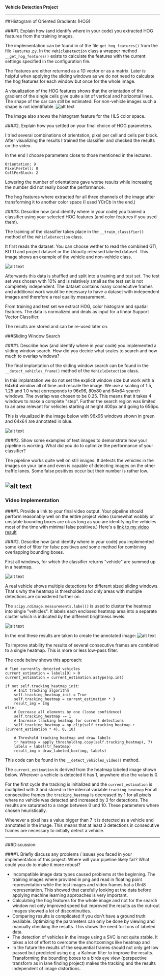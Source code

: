 **Vehicle Detection Project**

[//]: # (Image References)
[image1]: ./results/overview_training_images.png
[image2]: ./results/overview_features.png
[image3]: ./results/sliding_windows.png
[image4]: ./results/overview_still_images.png
[image5]: ./results/overview_video_frames.png
[image6]: ./results/labels_map.png
[image7]: ./results/output_bboxes.jpg
[video1]: ./results/project_video.mp4

---

##Histogram of Oriented Gradients (HOG)

####1. Explain how (and identify where in your code) you extracted HOG features from the training images.

The implementation can be found in of the file `get_hog_features()` from the file `Features.py`.
In the `VehicleDetection` class a wrapper method `__get_hog_features()` exists to calculate the features with the current settings specified in the configuration file.

The features are either returned as a 1D vector or as a matrix.
Later is helpful when applying the sliding windows as we do not need to calculate the hog features for each window but once for the whole image.

A visualization of the HOG features shows that the orientation of the gradient of the single cells give quite a lot of vertical and horizontal lines. The shape of the car can still be estimated.
For non-vehicle images such a shape is not identifiable.
![alt text][image2]

The image also shows the histogram feature for the HLS color space.

####2. Explain how you settled on your final choice of HOG parameters.

I tried several combinations of orientation, pixel per cell and cells per block.
After visualizing the results I trained the classifier and checked the results on the video.

In the end I choose parameters close to those mentioned in the lectures.

```
Orientation: 9
PixelPerCell: 8
CellPerBlock: 2
```

Lowering the number of orientations gave worse results while increasing the number did not really boost the performance.

The hog features where extracted for all three channels of the image after transforming it to another color space (I used YCrCb in the end.)

####3. Describe how (and identify where in your code) you trained a classifier using your selected HOG features (and color features if you used them).

The training of the classifier takes place in the `__train_classifier()` method of the
`VehicleDetection` class.

It first reads the dataset. You can choose wether to read the combined GTI, KITTI and project dataset or the Udacity released labeled dataset.
This image shows an example of the vehicle and non-vehicle class.

![alt text][image1]

Afterwards this data is shuffled and split into a training and test set.
The test set was chosen with 10% and is relatively small as the test set is not completely independent.
The dataset contains many consecutive frames and additional work would be necessary to
have a dataset with independent images and therefore a real quality measurement.

From training and test set we extract HOG, color histogram and spatial features.
The data is normalized and deals as input for a linear Support Vector Classifier.

The results are stored and can be re-used later on.

###Sliding Window Search

####1. Describe how (and identify where in your code) you implemented a sliding window search.  How did you decide what scales to search and how much to overlap windows?

The final implantation of the sliding window search can be found in the `__detect_vehicles_frame()` method of the `VehicleDetection` class.

In this implantation we do not set the explicit window size but work with a 64x64 window all of time and rescale the image. We use a scaling of 1.5, 1.25 and 1.0 what corresponds to 96x96, 80x80 and 64x64 search windows.
The overlap was chosen to be 0.25. This means that it takes 4 windows to make a complete "step".
Further the search region was limited to an area relevant for vehicles starting at height 400px and going to 656px.

This is visualized in the image below with 96x96 windows shown in green and 64x64 are annotated in blue.

![alt text][image3]

####2. Show some examples of test images to demonstrate how your pipeline is working.  What did you do to optimize the performance of your classifier?

The pipeline works quite well on still images.
It detects the vehicles in the images on your lane and even is capable of detecting images on the other traffic lanes.
Some false positives occur but their number is rather low.

![alt text][image4]
---

### Video Implementation

####1. Provide a link to your final video output.  Your pipeline should perform reasonably well on the entire project video (somewhat wobbly or unstable bounding boxes are ok as long as you are identifying the vehicles most of the time with minimal false positives.)
Here's a [link to my video result](./results/project_video.mp4)

####2. Describe how (and identify where in your code) you implemented some kind of filter for false positives and some method for combining overlapping bounding boxes.

First all windows, for which the classifier returns "vehicle" are summed up in a heatmap.

![alt text][image5]

A real vehicle shows multiple detections for different sized sliding windows.
That's why the heatmap is thresholded and only areas with multiple detections are considered further on.

The `scipy.ndimage.measurements.label()` is used to cluster the heatmap into single "vehicles". It labels each enclosed heatmap area into a separate cluster which is indicated by the different brightness levels.

![alt text][image6]

In the end these results are taken to create the annotated image:
![alt text][image7]

To improve stability the results of several consecutive frames are combined to a single heatmap. This is more or less low-pass filter.

The code below shows this approach:
```
# Find currently detected vehicles
current_estimation = labels[0] > 0
current_estimation = current_estimation.astype(np.int)

if not self.tracking_heatmap_init:
    # Init tracking algorithm
    self.tracking_heatmap_init = True
    self.tracking_heatmap = current_estimation * 3
    result_img = img
else:
    # Decrease all elements by one (loose confidence)
    self.tracking_heatmap -= 1
    # Increase tracking heatmap for current detections
    self.tracking_heatmap = np.clip(self.tracking_heatmap + (current_estimation * 4), 0, 10)

    # Threshold tracking heatmap and draw labels
    tr_heatmap = apply_threshold(np.copy(self.tracking_heatmap), 7)
    labels = label(tr_heatmap)
    result_img = draw_labeled_box(img, labels)
```
This code can be found in the `__detect_vehicles_video()` method.

The `current_estimation` is derived from the heatmap labeled image shown below.
Wherever a vehicle is detected it has 1, anywhere else the value is 0.

For the first cycle the tracking is initialized and the `current_estimation` is multiplied with 3 and stored in the internal variable `tracking_heatmap`
For all consecutive frames the `tracking_heatmap` is decreased by 1 for all pixels where no vehicle was detected and increased by 3 for detections.
The results are saturated to a range between 0 und 10.
These parameters where chosen heuristically.

Whenever a pixel has a value bigger than 7 it is detected as a vehicle and annotated in the image.
This means that at least 3 detections in consecutive frames are necessary to initially detect a vehicle.

---

###Discussion

####1. Briefly discuss any problems / issues you faced in your implementation of this project.  Where will your pipeline likely fail?  What could you do to make it more robust?

- Incompatible image data types caused problems at the beginning.
The training images where provided in png and read in floating point representation while the
test images and video frames hat a UInt8 representation. This showed that carefully looking
at the data before applying machine learning approaches is very important.
- Calculating the hog features for the whole image and not for the search window not only improved
speed but improved the results as the cut-out images showed a lot of discontinuities.
- Comparing results is complicated if you don't have a ground truth available. Optimizing the parameters can
only be done by viewing and manually checking the results. This shows the need for tons of labeled data.
- The detection of vehicles in the image using a SVC is not quite stable. It takes a lot of effort to overcome
the shortcomings like heatmap and
- In the future the results of the sequential frames should not only get low passed but predicted using e.g. a Kalman filter to improve the results. Transforming the bounding boxes to a birds eye view (perspective transform as in lane finding project) makes the tracking and the results independent of image distortions.
